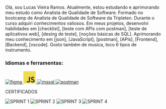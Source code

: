 Olá, sou Lucas Vieira Ramos. Atualmente, estou estudando e aprimorando meu estudo como Analista de Qualidade de Software. 
Formado no bootcamp de Analista de Qualidade de Software da Tripleten. Durante o curso adquiri conhecimentos valiosos. 
Em meus projetos, desenvolvi habilidades em [checklist], [teste com APIs com postman], [teste de aplicativos web], [desing de teste], [noções básicas de SQL]. 
Aprimorando meu conhecimento em [json], [JavaScript], [postman], [APIs], [Frontend], [Backend], [vscode]. 
Gosto também de musica, toco 6 tipos de instrumento.

<div> 
<h3 align="left">Idiomas e ferramentas:</h3>
<p align="left"> <a href="https://www.figma.com/" target="_blank" rel="noreferrer"> <img src="https://www.vectorlogo.zone/logos/figma/figma-icon.svg" alt="figma" width="40" height="40"/> </a> <a href="https://developer.mozilla.org/en-US/docs/Web/JavaScript" target="_blank" rel="noreferrer"> <img src="https://raw.githubusercontent.com/devicons/devicon/master/icons/javascript/javascript-original.svg" alt="javascript" width="40" height="40"/> </a> <a href="https://www.microsoft.com/en-us/sql-server" target="_blank" rel="noreferrer"> <img src="https://www.svgrepo.com/show/303229/microsoft-sql-server-logo.svg" alt="mssql" width="40" height="40"/> </a> <a href="https://postman.com" target="_blank" rel="noreferrer"> <img src="https://www.vectorlogo.zone/logos/getpostman/getpostman-icon.svg" alt="postman" width="40" height="40"/> </a> </p>

  
</div>

CERTIFICADOS 

<img width="250" alt="SPRINT 1" src="https://github.com/user-attachments/assets/21624eda-556a-4dd0-8b3e-3845281d6257">   <img width="250" alt="SPRINT 2" src="https://github.com/user-attachments/assets/806b5efd-8055-428b-a926-ab60c6a9c114">  <img width="250" alt="SPRINT 3" src="https://github.com/user-attachments/assets/afee94a6-c4f8-423f-b704-1109a2da796f">   <img width="250" alt="SPRINT 4" src="https://github.com/user-attachments/assets/13c0c15c-0db4-45fe-8e24-112b4d726719"> 



